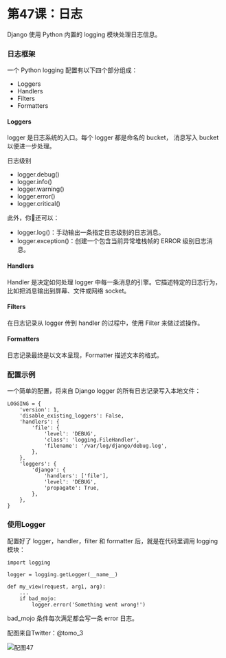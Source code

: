 # 第47课：日志

Django 使用 Python 内置的 logging 模块处理日志信息。

### 日志框架
一个 Python logging 配置有以下四个部分组成：
* Loggers
* Handlers
* Filters
* Formatters

#### Loggers
logger 是日志系统的入口。每个 logger 都是命名的 bucket， 消息写入 bucket 以便进一步处理。

日志级别
* logger.debug()
* logger.info()
* logger.warning()
* logger.error()
* logger.critical()

此外，你还可以：
* logger.log()：手动输出一条指定日志级别的日志消息。
* logger.exception()：创建一个包含当前异常堆栈帧的 ERROR 级别日志消息。

#### Handlers
Handler 是决定如何处理 logger 中每一条消息的引擎。它描述特定的日志行为，比如把消息输出到屏幕、文件或网络 socket。

#### Filters
在日志记录从 logger 传到 handler 的过程中，使用 Filter 来做过滤操作。

#### Formatters
日志记录最终是以文本呈现，Formatter 描述文本的格式。

### 配置示例
一个简单的配置，将来自 Django logger 的所有日志记录写入本地文件：
```
LOGGING = {
    'version': 1,
    'disable_existing_loggers': False,
    'handlers': {
        'file': {
            'level': 'DEBUG',
            'class': 'logging.FileHandler',
            'filename': '/var/log/django/debug.log',
        },
    },
    'loggers': {
        'django': {
            'handlers': ['file'],
            'level': 'DEBUG',
            'propagate': True,
        },
    },
}
```

### 使用Logger
配置好了 logger，handler，filter 和 formatter 后，就是在代码里调用 logging 模块：
```
import logging

logger = logging.getLogger(__name__)

def my_view(request, arg1, arg):
    ...
    if bad_mojo:
        logger.error('Something went wrong!')
```
bad_mojo 条件每次满足都会写一条 error 日志。

配图来自Twitter：@tomo_3

![配图47](https://wiki.huihoo.com/images/c/ce/Devopsgirls47.jpg)
